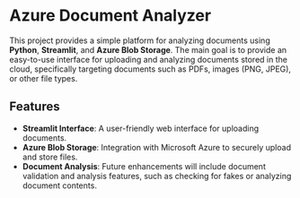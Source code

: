 # Azure Document Analyzer

This project provides a simple platform for analyzing documents using **Python**, **Streamlit**, and **Azure Blob Storage**. The main goal is to provide an easy-to-use interface for uploading and analyzing documents stored in the cloud, specifically targeting documents such as PDFs, images (PNG, JPEG), or other file types.

## Features

- **Streamlit Interface**: A user-friendly web interface for uploading documents.
- **Azure Blob Storage**: Integration with Microsoft Azure to securely upload and store files.
- **Document Analysis**: Future enhancements will include document validation and analysis features, such as checking for fakes or analyzing document contents.
  